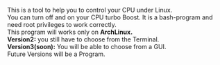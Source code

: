 This is a tool to help you to control your CPU under Linux.</br> 
You can turn off and on your CPU turbo Boost. It is a bash-program and need root privileges to work correctly.</br>
This program will works only on <b>ArchLinux.</b></br> 
<b>Version2:</b> you still have to choose from the Terminal.</br>
<b>Version3(soon):</b> You will be able to choose from a GUI. </br>
Future Versions will be a Program.
